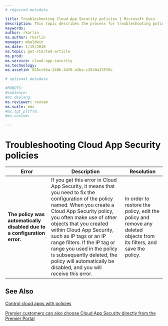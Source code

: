 ```yaml
---
# required metadata

title: Troubleshooting Cloud App Security policies | Microsoft Docs
description: This topic describes the process for troubleshooting policy creation in Cloud App Security.
keywords:
author: rkarlin
ms.author: rkarlin
manager: mbaldwin
ms.date: 1/15/2018
ms.topic: get-started-article
ms.prod:
ms.service: cloud-app-security
ms.technology:
ms.assetid: 828cc94a-248b-44f6-a1ba-c28c0a135f8c

# optional metadata

#ROBOTS:
#audience:
#ms.devlang:
ms.reviewer: reutam
ms.suite: ems
#ms.tgt_pltfrm:
#ms.custom:

---
```


# Troubleshooting Cloud App Security policies

|Error|Description|Resolution|
|----|----|----|
| **The policy <policy name> was automatically disabled due to a configuration error.**|If you get this error in Cloud App Security, it means that you need to fix the configuration of the policy named. When you create a Cloud App Security policy, you often make use of other objects that you created within Cloud App Security, such as IP tags or an IP range filters. If the IP tag or range you used in the policy is subsequently deleted, the policy will automatically be disabled, and you will receive this error. |In order to restore the policy, edit the policy and remove any deleted objects from its filters, and save the policy.|



## See Also
[Control cloud apps with policies](control-cloud-apps-with-policies.md)

[Premier customers can also choose Cloud App Security directly from the Premier Portal](https://premier.microsoft.com/)

